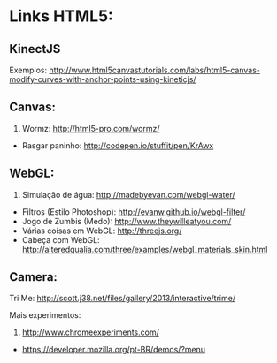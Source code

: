 # Links HTML5:

## KinectJS

Exemplos:
http://www.html5canvastutorials.com/labs/html5-canvas-modify-curves-with-anchor-points-using-kineticjs/


## Canvas:

1. Wormz: http://html5-pro.com/wormz/
* Rasgar paninho: http://codepen.io/stuffit/pen/KrAwx


## WebGL:

1. Simulação de água: http://madebyevan.com/webgl-water/
* Filtros (Estilo Photoshop): http://evanw.github.io/webgl-filter/
* Jogo de Zumbis (Medo): http://www.theywilleatyou.com/
* Várias coisas em WebGL: http://threejs.org/
* Cabeça com WebGL: http://alteredqualia.com/three/examples/webgl_materials_skin.html


## Camera:
Tri Me: http://scott.j38.net/files/gallery/2013/interactive/trime/

Mais experimentos: 
1. http://www.chromeexperiments.com/
* https://developer.mozilla.org/pt-BR/demos/?menu

